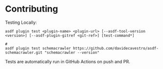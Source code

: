 # Contributing

Testing Locally:

```shell
asdf plugin test <plugin-name> <plugin-url> [--asdf-tool-version <version>] [--asdf-plugin-gitref <git-ref>] [test-command*]

#
asdf plugin test schemacrawler https://github.com/davidecavestro/asdf-schemacrawler.git "schemacrawler --version"
```

Tests are automatically run in GitHub Actions on push and PR.

